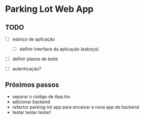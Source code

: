 # Parking Lot Web App

## TODO

- [ ] esboço de aplicação
  - [ ] definir interface da aplicação (esboço)
- [ ] definir planos de teste
- [ ] autenticação?



## Próximos passos

- separar o código de App.tsx
- adicionar backend
- refactor parking-lot app para encaixar a nova app de backend
- testar testar testar!

